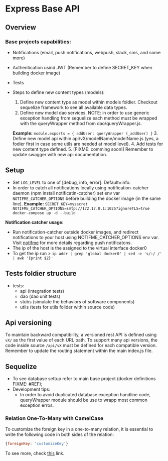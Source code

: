# Express Base API

## Overview
### Base projects capabilities:
  + Notifications (email, push notifications, webpush, slack, sms, and some more)
  + Authentication usind JWT (Remember to define SECRET_KEY when building docker image)
  + Tests
  + Steps to define new content types (models):
    1. Define new content type as model within models foldier. Checkout sequelize framework to see all available data types.
    2. Define new model dao services. NOTE: in order to use generic exception handling from sequelize each method must be wrapped with the queryWrapper method from dao/queryWrapper.js.
      
      **Example:**  ```module.exports = { addUser: queryWrapper (_addUser) }```
    3. Define new model api within api/vX/modelName/modelName.js (yes, a fodier first in case some utils are needed at model level).
    4. Add tests for new content type defined.
    5. [FIXME: comming soon!] Remember to update swagger with new api documentation.

## Setup
* Set ```LOG_LEVEL``` to one of [debug, info, error]. Default=info.
* In order to catch all notifications locally using notification-catcher daemon (npm install notificatin-catcher) set env var ```NOTIFME_CATCHER_OPTIONS``` before building the docker image (in the same line).
**Example:** ```SECRET_KEY=mysecret NOTIFME_CATCHER_OPTIONS=smtp://172.17.0.1:1025?ignoreTLS=true docker-compose up -d --build```

**Notification catcher usage:**
* Run notification-catcher outside docker images, and redirect notifications to your host using NOTIFME_CATCHER_OPTIONS env var. Visit [notifme](https://www.npmjs.com/package/notifme-sdk) for more details regarding push notificatons.
* The ip of the host is the assigned to the virtual interface docker0
* To get the ip run > ```ip addr | grep 'global docker0' | sed -e 's/:/ /' | awk '{print $2}'```

## Tests foldier structure
* tests:
  + api (integration tests)
  + dao (dao unit tests)
  + stubs (simulate the behaviors of software components)
  + utils (tests for utils folider within source code)

## Api versioning
To maintain backward compatibility, a versioned rest API is defined using ```vX/``` as the first value of each URL path. To support many api versions, the code inside source ```/api/vX``` must be defined for each compatible version. Remember to update the routing statement within the main index.js file.

## Sequelize
* To see database settup refer to main base project (docker definitions FIXME: #REF);
* Development tips:
  + In order to avoid duplicated database exception handline code, queryWrapper module should be use to wrapp most common exception erros.

### Relation One-To-Many with CamelCase

To customize the foreign key in a one-to-many relation, it is essential to write the following code in both sides of the relation:

```javascript
{foreignKey: 'customizeKey'}
```

To see more, check [this](https://github.com/sequelize/sequelize/issues/2827#issuecomment-69709220) link.
